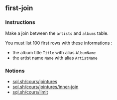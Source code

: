 ## first-join

### Instructions

Make a join between the `artists` and `albums` table.

You must list 100 first rows with these informations :

- the album title `Title` with alias `AlbumName`
- the artist name `Name` with alias `ArtistName`

### Notions

- [sql.sh/cours/jointures](https://sql.sh/cours/jointures)
- [sql.sh/cours/jointures/inner-join](https://sql.sh/cours/jointures/inner-join)
- [sql.sh/cours/limit](https://sql.sh/cours/limit)
